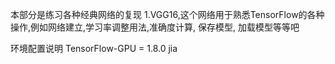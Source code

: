 本部分是练习各种经典网络的复现
1.VGG16,这个网络用于熟悉TensorFlow的各种操作,例如网络建立,学习率调整用法,准确度计算, 保存模型, 加载模型等等吧


环境配置说明
TensorFlow-GPU = 1.8.0
jia
